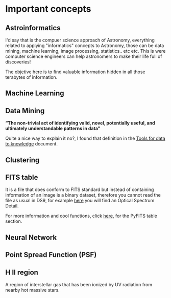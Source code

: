 Important concepts
=================

Astroinformatics
-----------------
I'd say that is the compuer science approach of Astronomy, everything related to applying "informatics" concepts to Astronomy, those can be data mining, machine learning, image processing, statistics.. etc etc.
This is were computer science engineers can help astronomers to make their life full of discoveries!

The objetive here is to find valuable information hidden in all those terabytes of information.

Machine Learning
-----------------

Data Mining
-----------------
**“The non-trivial act of identifying valid, novel, potentially useful, and ultimately understandable patterns in data”**

Quite a nice way to explain it no?, I found that definition in the [Tools for data to knowledge](http://www.usvao.org/documents/ProjectPlans/ToolsforDatatoKnowledge/Tools%20for%20Data%20to%20Knowledge.pdf) document.

Clustering
-----------------

FITS table
-----------------
It is a file that does conform to FITS standard but instead of containing information of an image is a binary dataset, therefore you cannot read the file as usual in DS9, for example [here](http://dr10.sdss3.org/spectrumDetail?mjd=55359&fiber=408&plateid=4055) you will find an Optical Spectrum Detail.

For more information and cool functions, click [here](https://pythonhosted.org/pyfits/users_guide/users_table.html), for the PyFITS table section.

Neural Network
-----------------

Point Spread Function (PSF)
-----------------

H II region
-----------------
A region of interstellar gas that has been ionized by UV radiation from nearby hot massive stars.
